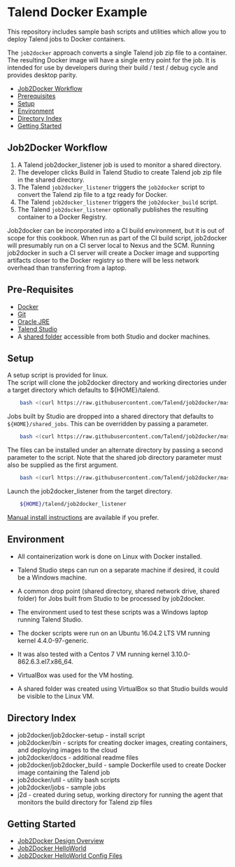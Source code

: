 # Talend Docker Example

This repository includes sample bash scripts and utilities which allow you to deploy Talend jobs to Docker containers.

The `job2docker` approach converts a single Talend job zip file to a container.
The resulting Docker image will have a single entry point for the job.
It is intended for use by developers during their build / test / debug cycle and provides desktop parity.


* [Job2Docker Workflow](#job2docker-workflow)
* [Prerequisites](#prerequisites)
* [Setup](#setup)
* [Environment](#environment)
* [Directory Index](#directory-index)
* [Getting Started](#getting-started)


## Job2Docker Workflow

1.  A Talend job2docker_listener job is used to monitor a shared directory.
2.  The developer clicks Build in Talend Studio to create Talend job zip file in the shared directory.
3.  The Talend `job2docker_listener` triggers the `job2docker` script to convert the Talend zip file to a tgz ready for Docker.
4.  The Talend `job2docker_listener` triggers the `job2docker_build` script.
5.  The Talend `job2docker_listener` optionally publishes the resulting container to a Docker Registry.


Job2docker can be incorporated into a CI build environment, but it is out of scope for this cookbook.
When run as part of the CI build script, job2docker will presumably run on a CI server local to Nexus and the SCM.
Running job2docker in such a CI server will create a Docker image and supporting artifacts closer to the Docker registry so there will be less network overhead than transferring from a laptop.


## Pre-Requisites

* [Docker](docs/install-docker.md)
* [Git](https://gist.github.com/derhuerst/1b15ff4652a867391f03#file-linux-md)
* [Oracle JRE](http://www.oracle.com/technetwork/java/javase/downloads/index.html)
* [Talend Studio](https://info.talend.com/request-talend-data-integration.html)
* A [shared folder](docs/vm_shared_folder.md) accessible from both Studio and docker machines.


## Setup

A setup script is provided for linux.  
The script will clone the job2docker directory and working directories under a target directory which defaults to ${HOME}/talend.

````bash
    bash <(curl https://raw.githubusercontent.com/Talend/job2docker/master/job2docker-setup)
````

Jobs built by Studio are dropped into a shared directory that defaults to `${HOME}/shared_jobs`.  This can be overridden by passing a parameter.

````bash
    bash <(curl https://raw.githubusercontent.com/Talend/job2docker/master/job2docker-setup) ${HOME}/my_shared_jobs
````

The files can be installed under an alternate directory by passing a second parameter to the script.  Note that the shared job directory parameter must also be supplied as the first argument.

````bash
    bash <(curl https://raw.githubusercontent.com/Talend/job2docker/master/job2docker-setup) ${HOME}/shared_jobs ${HOME}/mytalend
````

Launch the job2docker_listener from the target directory.

````bash
    ${HOME}/talend/job2docker_listener
````

[Manual install instructions](docs/manual_install.md) are available if you prefer.


## Environment

* All containerization work is done on Linux with Docker installed.
* Talend Studio steps can run on a separate machine if desired, it could be a Windows machine.
* A common drop point (shared directory, shared network drive, shared folder) for Jobs built from Studio to be processed by job2docker.

* The environment used to test these scripts was a Windows laptop running Talend Studio.
* The docker scripts were run on an Ubuntu 16.04.2 LTS VM running kernel 4.4.0-97-generic.
* It was also tested with a Centos 7 VM running kernel 3.10.0-862.6.3.el7.x86_64.
* VirtualBox was used for the VM hosting.
* A shared folder was created using VirtualBox so that Studio builds would be visible to the Linux VM.


## Directory Index

* job2docker/job2docker-setup - install script
* job2docker/bin - scripts for creating docker images, creating containers, and deploying images to the cloud
* job2docker/docs - additional readme files
* job2docker/job2docker_build - sample Dockerfile used to create Docker image containing the Talend job
* job2docker/util - utility bash scripts
* job2docker/jobs - sample jobs
* j2d - created during setup, working directory for running the agent that monitors the build directory for Talend zip files


## Getting Started

* [Job2Docker Design Overview](docs/job2docker-design-overview.md)
* [Job2Docker HelloWorld](docs/job2docker-hello-world.md)
* [Job2Docker HelloWorld Config Files](docs/job2docker-hello-world-config-files.md)

